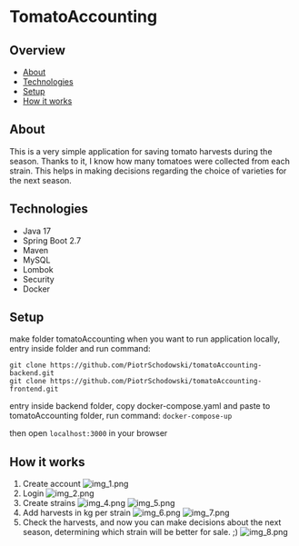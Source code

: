 
# TomatoAccounting
## Overview
* [About](#general-info)
* [Technologies](#technologies)
* [Setup](#setup)
* [How it works](#how-it-works)

## About

This is a very simple application for saving tomato harvests during the season.
Thanks to it, I know how many tomatoes were collected from each strain.
This helps in making decisions regarding the choice of varieties for the next season.


## Technologies
* Java 17
* Spring Boot 2.7
* Maven
* MySQL
* Lombok
* Security
* Docker

## Setup

make folder tomatoAccounting when you want to run application locally, entry inside folder and run command:
```git clone
git clone https://github.com/PiotrSchodowski/tomatoAccounting-backend.git
git clone https://github.com/PiotrSchodowski/tomatoAccounting-frontend.git
```
entry inside backend folder, copy docker-compose.yaml and paste to tomatoAccounting folder, run command:
```docker-compose-up```
 
then open ```localhost:3000``` in your browser


## How it works
1. Create account
![img_1.png](img_1.png)
2. Login
![img_2.png](img_2.png)
3. Create strains
![img_4.png](img_4.png)
![img_5.png](img_5.png)
4. Add harvests in kg per strain
![img_6.png](img_6.png)
![img_7.png](img_7.png)
5. Check the harvests, and now you can make decisions about the next season, determining which strain will be better for sale. ;)
![img_8.png](img_8.png)




